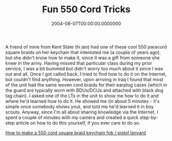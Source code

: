 ﻿---
title: Fun 550 Cord Tricks
date: "2004-08-07T00:00:00.0000000"
featuredImage: img/fun-550-cord-tricks-featured.png
---

A friend of mine from Kent State (hi jen) had one of these cool 550 paracord square braids on her keychain that interested me (a couple of years ago), but she didn't know how to make it, since it was a gift from someone she knew in the army. Having missed that particular class during my prior service, I was a bit bummed but didn't worry too much about it since I was out and all. Once I got called back, I tried to find how to do it on the Internet, but couldn't find anything. However, upon arriving in Iraq I found that most of the unit had the same woven cord braids for their earplug cases (which in the guard are typically worn with BDUs/DCUs and attached with black dog tag chain). I asked one of the LTs in the unit to show me how to do it and where he'd learned how to do it. He showed me (in about 5 minutes - it's simple once somebody shows you), and told me he'd learned it in boy scouts. Anyway, since I'm all about sharing knowledge via the Internet, I spent a couple of minutes with my camera and created a quick step-by-step article on how to do this yourself, if you ever care to do so.

[How to make a 550 cord square braid keychain fob / pistol lanyard](http://ardalis.com/blogs/armysteve/articles/9736.aspx)


